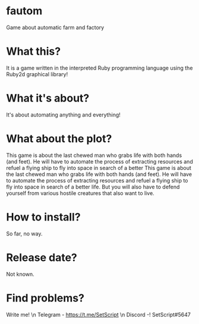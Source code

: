 # fautom
Game about automatic farm and factory
# What this? 

It is a game written in the interpreted Ruby programming language using the Ruby2d graphical library! 

# What it's about? 

It's about automating anything and everything! 

# What about the plot? 
This game is about the last chewed man who grabs life with both hands (and feet). He will have to automate the process of extracting resources and refuel a flying ship to fly into space in search of a better This game is about the last chewed man who grabs life with both hands (and feet). He will have to automate the process of extracting resources and refuel a flying ship to fly into space in search of a better life. But you will also have to defend yourself from various hostile creatures that also want to live. 

# How to install? 
So far, no way.
# Release date? 
Not known.
# Find problems? 
Write me! \n
Telegram - https://t.me/SetScript \n
Discord -! SetScript#5647